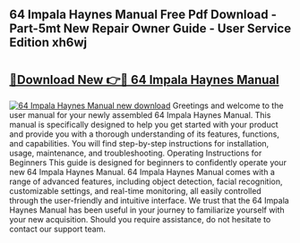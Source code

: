 ## 64 Impala Haynes Manual Free Pdf Download - Part-5mt New Repair Owner Guide - User Service Edition xh6wj

# <h2><a href="http://bc48371.oget.top/?id=64+Impala+Haynes+Manual">🔗Download New 👉🔴 64 Impala Haynes Manual</a></h2>

[![64 Impala Haynes Manual new download](https://i.imgur.com/5g1atiW.png)](http://bc48371.oget.top/?id=64+Impala+Haynes+Manual)
Greetings and welcome to the user manual for your newly assembled 64 Impala Haynes Manual. This manual is specifically designed to help you get started with your product and provide you with a thorough understanding of its features, functions, and capabilities. You will find step-by-step instructions for installation, usage, maintenance, and troubleshooting. Operating Instructions for Beginners This guide is designed for beginners to confidently operate your new 64 Impala Haynes Manual. 64 Impala Haynes Manual comes with a range of advanced features, including object detection, facial recognition, customizable settings, and real-time monitoring, all easily controlled through the user-friendly and intuitive interface. We trust that the 64 Impala Haynes Manual has been useful in your journey to familiarize yourself with your new acquisition. Should you require assistance, do not hesitate to contact our support team.
